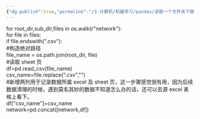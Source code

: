 ```yaml
---
{"dg-publish":true,"permalink":"/3 计算机/机器学习/pandas/读取一个文件夹下面的所有csv/","title":"读取一个文件夹下面的所有csv"}
---
```



for root_dir,sub_dir,files in os.walk(r"network"):  
for file in files:  
if file.endswith(".csv"):  
\#构造绝对路径  
file_name = os.path.join(root_dir, file)  
\#读取 sheet 页  
df=pd.read_csv(file_name)  
csv_name=file.replace(".csv","")  
\#新增两列用于记录数据所属 excel 及 sheet 页，这一步骤感觉很有用，因为后续数据清理的时候，遇到莫名其妙的数据不知道怎么办的话，还可以去源 excel 表格上看下。  
df\["csv_name"\]=csv_name  
network=pd.concat(\[network,df\])